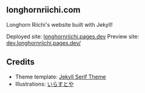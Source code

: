 ## longhornriichi.com

Longhorn Riichi's website built with Jekyll!

Deployed site: [longhornriichi.pages.dev](https://longhornriichi.pages.dev/)
Preview site: [dev.longhornriichi.pages.dev/](http://dev.longhornriichi.pages.dev/)

## Credits
- Theme template: [Jekyll Serif Theme](https://github.com/zerostaticthemes/jekyll-serif-theme)
- Illustrations: [いらすとや](https://www.irasutoya.com/)
